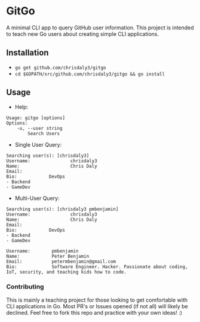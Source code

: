 # GitGo

A minimal CLI app to query GitHub user information.
This project is intended to teach new Go users about creating simple CLI applications.

## Installation
* `go get github.com/chrisdaly3/gitgo`
* `cd $GOPATH/src/github.com/chrisdaly3/gitgo && go install`

## Usage
* Help:
```$ gitgo
Usage: gitgo [options]
Options:
    -u, --user string
        Search Users
```

* Single User Query:
```$ gitgo -u chrisdaly3
Searching user(s): [chrisdaly3]
Username:               chrisdaly3
Name:                   Chris Daly
Email:
Bio:            DevOps
- Backend
- GameDev
```

* Multi-User Query:
```$ gitgo -u chrisdaly3,pmbenjamin
Searching user(s): [chrisdaly3 pmbenjamin]
Username:               chrisdaly3
Name:                   Chris Daly
Email:
Bio:            DevOps
- Backend
- GameDev

Username:        pmbenjamin
Name:            Peter Benjamin
Email:           petermbenjamin@gmail.com
Bio:             Software Engineer. Hacker. Passionate about coding, IoT, security, and teaching kids how to code.
```

### Contributing
This is mainly a teaching project for those looking to get comfortable with CLI applications in Go. Most PR's or Issues opened (if not all) will likely be declined. Feel free to fork this repo and practice with your own ideas! :) 